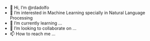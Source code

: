 - 👋 Hi, I’m @rdadolfo
- 👀 I’m interested in Machine Learning specially in Natural Language Processing
- 🌱 I’m currently learning ...
- 💞️ I’m looking to collaborate on ...
- 📫 How to reach me ...

<!---
rdadolfo/rdadolfo is a ✨ special ✨ repository because its `README.md` (this file) appears on your GitHub profile.
You can click the Preview link to take a look at your changes.
--->

